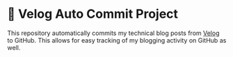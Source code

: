 # 🚀 Velog Auto Commit Project

This repository automatically commits my technical blog posts from [Velog](https://velog.io/@mi_nini/) to GitHub. This allows for easy tracking of my blogging activity on GitHub as well.

